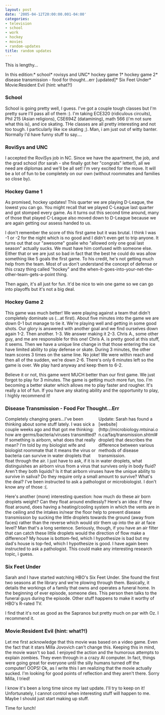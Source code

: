 ```yaml
---
layout: post
date: '2005-04-12T20:00:00.001-04:00'
categories:
- television
- school
- work
- hockey
- movies
- random-updates
title: random updates
---
```


This is lengthy...

In this edition:* school* rovisys and UNC* hockey game 1* hockey game 2* disease transmission - food for thought...err [updated]* Six Feet Under* Movie:Resident Evil (hint: what?!)
<h3>School</h3>School is going pretty well, I guess. I've got a couple tough classes but I'm pretty sure I'll pass all of them :). I'm taking ECE320 (ridiculous circuits), Phil 215 (Asian religions), CSE694Z (datamining), math 566 (i'm not sure what this is), and ice skating. THe classes are all pretty interesting and not too tough. I particularly like ice skating ;). Man, i am just out of witty banter. Normally I'd have funny stuff to say....

<h3>RoviSys and UNC</h3>I accepted the RoviSys job in NC. Since we have the apartment, the job, and the grad school (for sarah - she finally got her "congrats" letter!), all we need are diplomas and we'll be all set! I'm very excited for the move. It will be a lot of fun to be completely on our own (without roommates and families so close by).

<h3>Hockey Game 1</h3>As promised, hockey updates! This quarter we are playing D-League, the lowest you can go. You might recall that we played C-League last quarter and got stomped every game. As it turns out this second time around, many of those that played C-League also moved down to D-League because we are again getting our assess handed to us.

I don't remember the score of this first game but it was brutal. I think I was -1 or -2 for the night which is no good and I didn't even get to trip anyone. It turns out that our "awesome" goalie who "allowed only one goal last season" actually sucks. We must have him confused with someone else. Either that or we are just so bad in fact that the best he could do was allow something like 5 goals the first game. To his credit, he's not getting much help from the team. Most of us don't understand the concept of defense or  this crazy thing called "hockey" and the when-it-goes-into-your-net-the-other-team-gets-a-point thing.

Then again, it's all just for fun. It'd be nice to win one game so we can go into playoffs but it's not a big deal.

<h3>Hockey Game 2</h3>This game was much better! We were playing against a team that didn't completely dominate us (...at first). About five minutes into the game we are down 0-1 but manage to tie it. We're playing well and getting in some good shots. Our glory is answered with another goal and we find ourselves down again 1-2. Then another. 1-3. We answer making it 2-3. Chris A., some other guy, and me are responsible for this one! Chris A. is pretty good at this stuff, it seems. Then we have a unique line change in that those entering the ice have limited ability to play defense or skate. During 3 minutes, the other team scores 3 times on the same line. No joke! We were within reach and then all of the sudden, we're down 2-6. There's only 6 minutes left so the game is over. We play hard anyway and keep them to 6-2.

Believe it or not, this game went MUCH better than our first game. We just forgot to play for 3 minutes. The game is getting much more fun, too. I'm becoming a better skater which allows me to play faster and rougher. It's really a lot of fun. If you have any skating ability and the opportunity to play, I highly recommend it!

<h3>Disease Transmission - Food For Thought...Err</h3>
<div class="idiotspeak" style="width: 200px; float: right;">Update: Sarah has found a [website](http://microbiology.mtsinai.on.ca/faq/transmission.shtml#droplet) that describes the difference between various methods of disease transmission.</div>Completely changing gears...I've been thinking about some stuff lately. I was sick a couple weeks ago and that got me thinking: how are germs/bacteria/viruses transmitted? If something is airborn, what does that really mean? I'm told by my biologist wife and biologist roommate that it means the virus or bacteria can survive in water droplets that float through the air. I just have to ask, if it is in water droplets, what distinguishes an airborn virus from a virus that survives only in body fluid? Aren't they both liquids? Is it that airborn viruses have the unique ability to survive in saliva? Do they require only a small amount to survive? What's the deal? I've been instructed to ask a pathologist or microbiologist. I don't know any of those :(.

Here's another (more) interesting question: how much do these air born droplets weight? Can they float around endlessly? Here's an idea: if they float around, does having a heating/cooling system in which the vents are in the ceiling and the intakes in/near the floor help to prevent disease transmission by sucking the little droplets towards the ground (away from faces) rather than the reverse which would stir them up into the air at face level? Man that's a long sentence. Seriously, though, if you have an air filter that can catch these little droplets would the direction of flow make a difference? My house is bottom-fed, which I hypothesize is bad but my dad's house is top-fed, which I hypothesize is good. I have again been instructed to ask a pathologist. This could make any interesting research topic, i guess.

<h3>Six Feet Under</h3>Sarah and I have started watching HBO's Six Feet Under. She found the first two seasons at the library and we're plowing through them. Basically, it details the workings of a family that owns and operates a funeral home. In the beginning of ever episode, someone dies. This person then talks to the funeral guys during the episode. Other stuff happens to make it worthy of HBO's R-rated TV. 

I find that it's not as good as the Sapranos but pretty much on par with Oz. I recommend it.

<h3>Movie:Resident Evil (hint: what?!)</h3>Let me first acknowledge that this movie was based on a video game. Even the fact that it stars Milla Jovovich can't change this. Keeping this in mind, the movie wasn't so bad. I enjoyed the action and the humorous attempts to explain zombies. They even through in a crazy AI computer. In fact, things were going great for everyone until the silly humans turned off the computer! OOPS! Ok, as I write this I am realizing that the movie actually sucked. I'm looking for good points of reflection and they aren't there. Sorry Milla, I tried!

I know it's been a long time since my last update. I'll try to keep on it! Unfortunately, I cannot control when interesting stuff will happen to me. Maybe I should just start making up stuff.

Time for lunch!